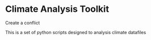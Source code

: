 # Climate Analysis Toolkit

Create a conflict

This is a set of python scripts designed to analysis climate datafiles

